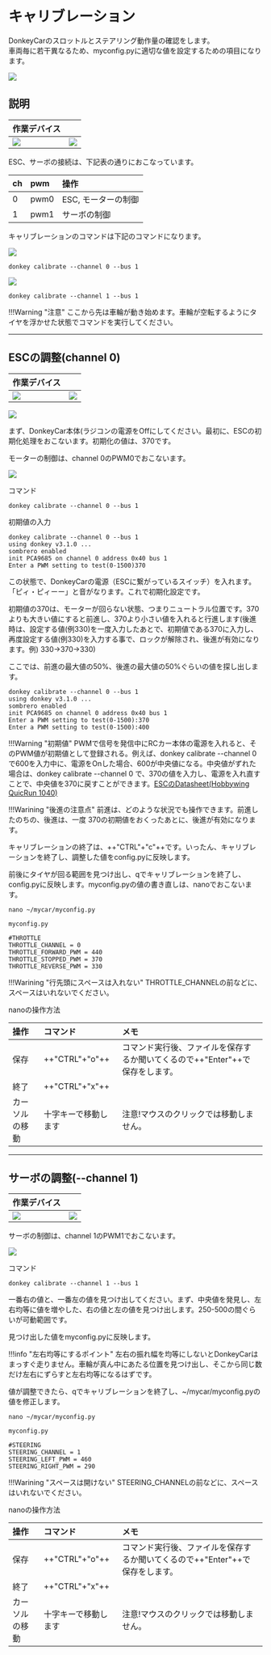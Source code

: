 # キャリブレーション

DonkeyCarのスロットルとステアリング動作量の確認をします。<br>
車両毎に若干異なるため、myconfig.pyに適切な値を設定するための項目になります。

![](./img/intro_cali.jpg)

## 説明

|作業デバイス||
|:--|:--|
|![](./img/icon_pc.png)|![](./img/icon_donkey.png)|

ESC、サーボの接続は、下記表の通りにおこなっています。

|ch|pwm|操作|
|:--|:--|:--|
|0|pwm0|ESC, モーターの制御|
|1|pwm1|サーボの制御|

キャリブレーションのコマンドは下記のコマンドになります。


![](./img/donkey_fb.png)


```console
donkey calibrate --channel 0 --bus 1
```

![](./img/donkey_lr.png)


```console
donkey calibrate --channel 1 --bus 1
```


!!!Warning "注意"
	ここから先は車輪が動き始めます。車輪が空転するようにタイヤを浮かせた状態でコマンドを実行してください。

<hr>

## ESCの調整(channel 0)

|作業デバイス||
|:--|:--|
|![](./img/icon_pc.png)|![](./img/icon_donkey.png)|

![](./img/default001.png)

まず、DonkeyCar本体(ラジコンの電源をOffにしてください。最初に、ESCの初期化処理をおこないます。初期化の値は、370です。

モーターの制御は、channel 0のPWM0でおこないます。

![](./img/donkey_fb.png)

コマンド

```console
donkey calibrate --channel 0 --bus 1
```

初期値の入力

```console
donkey calibrate --channel 0 --bus 1
using donkey v3.1.0 ...
sombrero enabled
init PCA9685 on channel 0 address 0x40 bus 1
Enter a PWM setting to test(0-1500)370
```

この状態で、DonkeyCarの電源（ESCに繋がっているスイッチ）を入れます。「ピィ・ピィーー」と音がなります。これで初期化設定です。

初期値の370は、モーターが回らない状態、つまりニュートラル位置です。370よりも大きい値にすると前進し、370より小さい値を入れると行進します(後進時は、設定する値(例330)を一度入力したあとで、初期値である370に入力し、再度設定する値(例330)を入力する事で、ロックが解除され、後進が有効になります。例) 330->370->330)

ここでは、前進の最大値の50%、後進の最大値の50%ぐらいの値を探し出します。


```console
donkey calibrate --channel 0 --bus 1
using donkey v3.1.0 ...
sombrero enabled
init PCA9685 on channel 0 address 0x40 bus 1
Enter a PWM setting to test(0-1500):370
Enter a PWM setting to test(0-1500):400
```

!!!Warning "初期値"
	PWMで信号を発信中にRCカー本体の電源を入れると、そのPWM値が初期値として登録される。例えば、donkey calibrate --channel 0 で600を入力中に、電源をOnした場合、600が中央値になる。中央値がずれた場合は、donkey calibrate --channel 0 で、370の値を入力し、電源を入れ直すことで、中央値を370に戻すことができます。[ESCのDatasheet(Hobbywing QuicRun 1040)](http://www.redcatracing.com/manuals/HW-WP-1040-Brushed.pdf)

!!!Warining "後進の注意点"
	前進は、どのような状況でも操作できます。前進したのちの、後進は、一度 370の初期値をおくったあとに、後進が有効になります。　

キャリブレーションの終了は、++"CTRL"+"c"++です。いったん、キャリブレーションを終了し、調整した値をconfig.pyに反映します。

前後にタイヤが回る範囲を見つけ出し、qでキャリブレーションを終了し、config.pyに反映します。myconfig.pyの値の書き直しは、nanoでおこないます。


```console
nano ~/mycar/myconfig.py
```

`myconfig.py`

```console
#THROTTLE
THROTTLE_CHANNEL = 0
THROTTLE_FORWARD_PWM = 440
THROTTLE_STOPPED_PWM = 370
THROTTLE_REVERSE_PWM = 330
```

!!!Warining "行先頭にスペースは入れない"
	THROTTLE_CHANNELの前などに、スペースはいれないでください。　

nanoの操作方法

|操作|コマンド|メモ
|:--|:--|:--|
|保存|++"CTRL"+"o"++|コマンド実行後、ファイルを保存するか聞いてくるので++"Enter"++で保存をします。|
|終了|++"CTRL"+"x"++||
|カーソルの移動|十字キーで移動します|注意!マウスのクリックでは移動しません。|

<hr>

## サーボの調整(--channel 1)

|作業デバイス||
|:--|:--|
|![](./img/icon_pc.png)|![](./img/icon_donkey.png)|


サーボの制御は、channel 1のPWM1でおこないます。

![](./img/donkey_lr.png)

コマンド

```console
donkey calibrate --channel 1 --bus 1
```

一番右の値と、一番左の値を見つけ出してください。まず、中央値を発見し、左右均等に値を増やした、右の値と左の値を見つけ出します。250-500の間ぐらいが可動範囲です。

見つけ出した値をmyconfig.pyに反映します。


!!!info "左右均等にするポイント"
	左右の振れ幅を均等にしないとDonkeyCarはまっすぐ走りません。車輪が真ん中にあたる位置を見つけ出し、そこから同じ数だけ左右にずらすと左右均等になるはずです。

値が調整できたら、qでキャリブレーションを終了し、~/mycar/myconfig.pyの値を修正します。


```console
nano ~/mycar/myconfig.py
```

`myconfig.py`

```console
#STEERING
STEERING_CHANNEL = 1
STEERING_LEFT_PWM = 460
STEERING_RIGHT_PWM = 290
```

!!!Warining "スペースは開けない"
	STEERING_CHANNELの前などに、スペースはいれないでください。　
	
nanoの操作方法

|操作|コマンド|メモ
|:--|:--|:--|
|保存|++"CTRL"+"o"++|コマンド実行後、ファイルを保存するか聞いてくるので++"Enter"++で保存をします。|
|終了|++"CTRL"+"x"++||
|カーソルの移動|十字キーで移動します|注意!マウスのクリックでは移動しません。|
